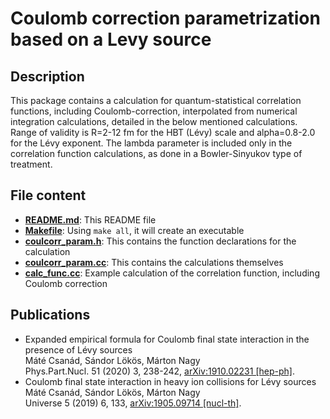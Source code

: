 # Coulomb correction parametrization based on a Levy source

## Description
This package contains a calculation for quantum-statistical correlation functions, including Coulomb-correction, interpolated from numerical integration calculations, detailed in the below mentioned calculations. Range of validity is R=2-12 fm for the HBT (Lévy) scale and alpha=0.8-2.0 for the Lévy exponent. The lambda parameter is included only in the correlation function calculations, as done in a Bowler-Sinyukov type of treatment.

## File content
- [**README.md**](https://github.com/csanadm/coulcorrlevyparam/blob/master/README.md): This README file
- [**Makefile**](https://github.com/csanadm/coulcorrlevyparam/blob/main/Makefile): Using `make all`, it will create an executable
- [**coulcorr_param.h**](https://github.com/csanadm/coulcorrlevyparam/blob/main/coulcorr_param.h): This contains the function declarations for the calculation
- [**coulcorr_param.cc**](https://github.com/csanadm/coulcorrlevyparam/blob/main/coulcorr_param.cc): This contains the calculations themselves
- [**calc_func.cc**](https://github.com/csanadm/coulcorrlevyparam/blob/main/calc_func.cc): Example calculation of the correlation function, including Coulomb correction

## Publications
- Expanded empirical formula for Coulomb final state interaction in the presence of Lévy sources<br>
Máté Csanád, Sándor Lökös, Márton Nagy<br>
Phys.Part.Nucl. 51 (2020) 3, 238-242, [arXiv:1910.02231 [hep-ph]](https://arxiv.org/abs/1910.02231).
- Coulomb final state interaction in heavy ion collisions for Lévy sources<br>
Máté Csanád, Sándor Lökös, Márton Nagy<br>
Universe 5 (2019) 6, 133, [arXiv:1905.09714 [nucl-th]](https://arxiv.org/abs/1905.09714).
